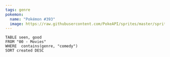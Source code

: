 ```yaml
---
tags: genre
pokemon:
  name: "Pokémon #393"
  image: https://raw.githubusercontent.com/PokeAPI/sprites/master/sprites/pokemon/other/official-artwork/393.png
---
```



```dataview
TABLE seen, good
FROM "00 - Movies"
WHERE  contains(genre, "comedy")
SORT created DESC
```
